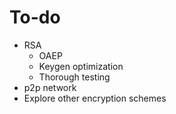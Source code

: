 # To-do

- RSA
  - OAEP
  - Keygen optimization
  - Thorough testing
- p2p network
- Explore other encryption schemes
